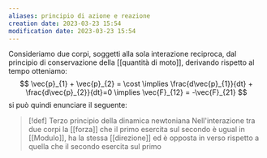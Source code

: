 ```yaml
---
aliases: principio di azione e reazione
creation date: 2023-03-23 15:54
modification date: 2023-03-23 15:54
---
```

Consideriamo due corpi, soggetti alla sola interazione reciproca, dal principio di conservazione della [[quantità di moto]], derivando rispetto al tempo otteniamo:
$$
\vec{p}_{1} + \vec{p}_{2} = \cost \implies \frac{d\vec{p}_{1}}{dt} + \frac{d\vec{p}_{2}}{dt}=0 \implies \vec{F}_{12} = -\vec{F}_{21}  
$$
si può quindi enunciare il seguente:

>[!def] Terzo principio della dinamica newtoniana
>Nell'interazione tra due corpi la [[forza]] che il primo esercita sul secondo è ugual in [[Modulo]], ha la stessa [[direzione]] ed è opposta in verso rispetto a quella che il secondo esercita sul primo




